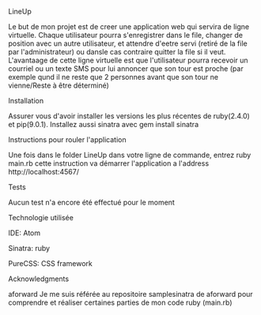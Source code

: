 LineUp

Le but de mon projet est de creer une application web qui servira de ligne virtuelle. Chaque utilisateur pourra s'enregistrer dans le file, changer de position avec un autre utilisateur, et attendre d'eetre servi (retiré de la file par l'administrateur) ou dansle cas contraire quitter la file si il veut.
L'avantaage de cette ligne virtuelle est que l'utilisateur pourra recevoir un courriel ou un texte SMS pour lui annoncer que son tour est proche (par exemple qund il ne reste que 2 personnes avant que son tour ne vienne/Reste à être déterminé)


Installation

Assurer vous d'avoir installer les versions les plus récentes de ruby(2.4.0) et pip(9.0.1).
Installez aussi sinatra avec gem install sinatra


Instructions pour rouler l'application

Une fois dans le folder LineUp dans votre ligne de commande, entrez ruby main.rb
cette instruction va démarrer l'application a l'address http://localhost:4567/


Tests

Aucun test n'a encore été effectué pour le moment


Technologie utilisée

IDE: Atom

Sinatra: ruby

PureCSS: CSS framework


Acknowledgments

aforward
Je me suis référée au repositoire samplesinatra de aforward pour comprendre et réaliser certaines parties de mon code ruby (main.rb)
